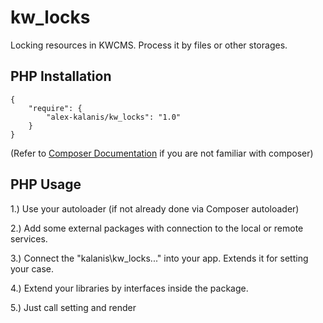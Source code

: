 # kw_locks

Locking resources in KWCMS. Process it by files or other storages.

## PHP Installation

```
{
    "require": {
        "alex-kalanis/kw_locks": "1.0"
    }
}
```

(Refer to [Composer Documentation](https://github.com/composer/composer/blob/master/doc/00-intro.md#introduction) if you are not
familiar with composer)


## PHP Usage

1.) Use your autoloader (if not already done via Composer autoloader)

2.) Add some external packages with connection to the local or remote services.

3.) Connect the "kalanis\kw_locks\..." into your app. Extends it for setting your case.

4.) Extend your libraries by interfaces inside the package.

5.) Just call setting and render
